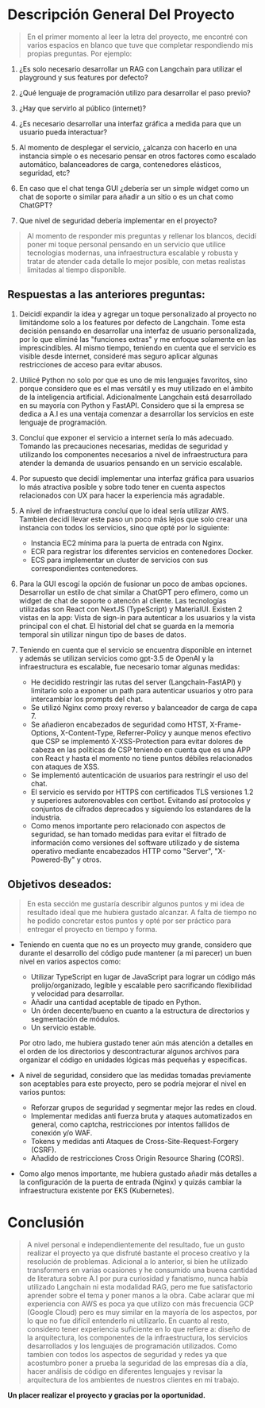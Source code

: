 # Descripción General Del Proyecto

> En el primer momento al leer la letra del proyecto, me encontré con varios espacios en blanco que tuve que completar respondiendo mis propias preguntas. Por ejemplo:

1. ¿Es solo necesario desarrollar un RAG con Langchain para utilizar el playground y sus features por defecto?

2. ¿Qué lenguaje de programación utilizo para desarrollar el paso previo?

3. ¿Hay que servirlo al público (internet)?

4. ¿Es necesario desarrollar una interfaz gráfica a medida para que un usuario pueda interactuar?

5. Al momento de desplegar el servicio, ¿alcanza con hacerlo en una instancia simple o es necesario pensar en otros factores como escalado automático, balanceadores de carga, contenedores elásticos, seguridad, etc?

6. En caso que el chat tenga GUI ¿debería ser un simple widget como un chat de soporte o similar para añadir a un sitio o es un chat como ChatGPT?

7. Que nivel de seguridad debería implementar en el proyecto?

> Al momento de responder mis preguntas y rellenar los blancos, decidí poner mi toque personal pensando en un servicio que utilice tecnologias modernas, una infraestructura escalable y robusta y tratar de atender cada detalle lo mejor posible, con metas realistas limitadas al tiempo disponible.

## Respuestas a las anteriores preguntas:

1. Deicidí expandir la idea y agregar un toque personalizado al proyecto no limitándome solo a los features por defecto de Langchain. Tome esta decisión pensando en desarrollar una interfaz de usuario personalizada, por lo que eliminé las "funciones extras" y me enfoque solamente en las imprescindibles. Al mismo tiempo, teniendo en cuenta que el servicio es visible desde internet, consideré mas seguro aplicar algunas restricciones de acceso para evitar abusos.

2. Utilicé Python no solo por que es uno de mis lenguajes favoritos, sino porque considero que es el mas versátil y es muy utilizado en el ámbito de la inteligencia artificial. Adicionalmente Langchain está desarrollado en su mayoría con Python y FastAPI. Considero que si la empresa se dedica a A.I es una ventaja comenzar a desarrollar los servicios en este lenguaje de programación.

3. Concluí que exponer el servicio a internet sería lo más adecuado. Tomando las precauciones necesarias, medidas de seguridad y utilizando los componentes necesarios a nivel de infraestructura para atender la demanda de usuarios pensando en un servicio escalable.

4. Por supuesto que decidí implementar una interfaz gráfica para usuarios lo más atractiva posible y sobre todo tener en cuenta aspectos relacionados con UX para hacer la experiencia más agradable.

5. A nivel de infraestructura concluí que lo ideal sería utilizar AWS. Tambien decidí llevar este paso un poco más lejos que solo crear una instancia con todos los servicios, sino que opté por lo siguiente: 
    - Instancia EC2 mínima para la puerta de entrada con Nginx.
    - ECR para registrar los diferentes servicios en contenedores Docker. 
    - ECS para implementar un cluster de servicios con sus correspondientes contenedores.

6. Para la GUI escogí la opción de fusionar un poco de ambas opciones. Desarrollar un estilo de chat similar a ChatGPT pero efímero, como un widget de chat de soporte o atencón al cliente. Las tecnologías utilizadas son React con NextJS (TypeScript) y MaterialUI. Existen 2 vistas en la app: Vista de sign-in para autenticar a los usuarios y la vista principal con el chat. El historial del chat se guarda en la memoria temporal sin utilizar ningun tipo de bases de datos.

7. Teniendo en cuenta que el servicio se encuentra disponible en internet y además se utilizan servicios como gpt-3.5 de OpenAI y la infraestructura es escalable, fue necesario tomar algunas medidas: 
    - He decidido restringir las rutas del server (Langchain-FastAPI) y limitarlo solo a exponer un path para autenticar usuarios y otro para intercambiar los prompts del chat. 
    - Se utilizó Nginx como proxy reverso y balanceador de carga de capa 7.
    - Se añadieron encabezados de seguridad como HTST, X-Frame-Options, X-Content-Type, Referrer-Policy y aunque menos efectivo que CSP se implementó X-XSS-Protection para evitar dolores de cabeza en las políticas de CSP teniendo en cuenta que es una APP con React y hasta el momento no tiene puntos débiles relacionados con ataques de XSS.
    - Se implementó autenticación de usuarios para restringir el uso del chat.
    - El servicio es servido por HTTPS con certificados TLS versiones 1.2 y superiores autorenovables con certbot. Evitando así protocolos y conjuntos de cifrados deprecados y siguiendo los estandares de la industria.
    - Como menos importante pero relacionado con aspectos de seguridad, se han tomado medidas para evitar el filtrado de información como versiones del software utilizado y de sistema operativo mediante encabezados HTTP como "Server", "X-Powered-By" y otros.

## Objetivos deseados:

> En esta sección me gustaría describir algunos puntos y mi idea de resultado ideal que me hubiera gustado alcanzar. A falta de tiempo no he podido concretar estos puntos y opté por ser práctico para entregar el proyecto en tiempo y forma.

- Teniendo en cuenta que no es un proyecto muy grande, considero que durante el desarrollo del código pude mantener (a mi parecer) un buen nivel en varios aspectos como: 
    - Utilizar TypeScript en lugar de JavaScript para lograr un código más prolijo/organizado, legible y escalable pero sacrificando flexibilidad y velocidad para desarrollar.
    - Añadir una cantidad aceptable de tipado en Python.
    - Un órden decente/bueno en cuanto a la estructura de directorios y segmentación de módulos. 
    - Un servicio estable.
   
    Por otro lado, me hubiera gustado tener aún más atención a detalles en el orden de los directorios y descontracturar algunos archivos para organizar el código en unidades lógicas más pequeñas y especificas.

- A nivel de seguridad, considero que las medidas tomadas previamente son aceptables para este proyecto, pero se podría mejorar el nivel en varios puntos:
    - Reforzar grupos de seguridad y segmentar mejor las redes en cloud.
    - Implementar medidas anti fuerza bruta y ataques automatizados en general, como captcha, restricciones por intentos fallidos de conexión y/o WAF.
    - Tokens y medidas anti Ataques de Cross-Site-Request-Forgery (CSRF).
    - Añadido de restricciones Cross Origin Resource Sharing (CORS).

- Como algo menos importante, me hubiera gustado añadir más detalles a la configuración de la puerta de entrada (Nginx) y quizás cambiar la infraestructura existente por EKS (Kubernetes).

# Conclusión

> A nivel personal e independientemente del resultado, fue un gusto realizar el proyecto ya que disfruté bastante el proceso creativo y la resolución de problemas. Adicional a lo anterior, si bien he utilizado transformers en varias ocasiones y he consumido una buena cantidad de literatura sobre A.I por pura curiosidad y fanatismo, nunca había utilizado Langchain ni esta modalidad RAG, pero me fue satisfactorio aprender sobre el tema y poner manos a la obra. Cabe aclarar que mi experiencia con AWS es poca ya que utilizo con más frecuencia GCP (Google Cloud) pero es muy similar en la mayoría de los aspectos, por lo que no fue difícil entenderlo ni utilizarlo. En cuanto al resto, considero tener experiencia suficiente en lo que refiere a: diseño de la arquitectura, los componentes de la infraestructura, los servicios desarrollados y los lenguajes de programación utilizados. Como tambien con todos los aspectos de seguridad y redes ya que acostumbro poner a prueba la seguridad de las empresas día a día, hacer análisis de código en diferentes lenguajes y revisar la arquitectura de los ambientes de nuestros clientes en mi trabajo. 

<strong>Un placer realizar el proyecto y gracias por la oportunidad.</strong>
